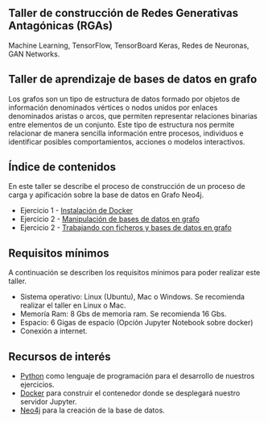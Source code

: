 ## Taller de construcción de Redes Generativas Antagónicas (RGAs)

Machine Learning, TensorFlow, TensorBoard Keras, Redes de Neuronas, GAN Networks. 

## Taller de aprendizaje de bases de datos en grafo

Los grafos son un tipo de estructura de datos formado por objetos de información denominados vértices o nodos unidos por enlaces denominados aristas o arcos, que permiten representar relaciones binarias entre elementos de un conjunto. Este tipo de estructura nos permite relacionar de manera sencilla información entre procesos, individuos e identificar posibles comportamientos, acciones o modelos interactivos. 

## Índice de contenidos

En este taller se describe el proceso de construcción de un proceso de carga y apificación sobre la base de datos en Grafo Neo4j. 

* Ejercicio 1 - [Instalación de Docker](./exercises/exercise_1.md)
* Ejercicio 2 - [Manipulación de bases de datos en grafo](./exercises/exercise_2.md)
* Ejercicio 2 - [Trabajando con ficheros y bases de datos en grafo](./exercises/exercise_3.md)

## Requisitos mínimos

A continuación se describen los requisitos mínimos para poder realizar este taller. 

* Sistema operativo: Linux (Ubuntu), Mac o Windows. Se recomienda realizar el taller en Linux o Mac. 
* Memoría Ram: 8 Gbs de memoria ram. Se recomienda 16 Gbs. 
* Espacio: 6 Gigas de espacio (Opción Jupyter Notebook sobre docker) 
* Conexión a internet.

## Recursos de interés

- [Python](https://www.python.org/) como lenguaje de programación para el desarrollo de nuestros ejercicios.
- [Docker](https://docs.docker.com/) para construir el contenedor donde se desplegará nuestro servidor Jupyter.
- [Neo4j](https://neo4j.com/) para la creación de la base de datos. 
